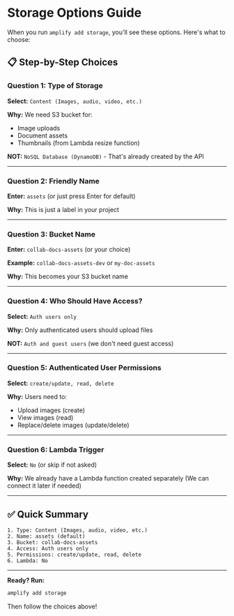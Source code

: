 # Storage Options Guide

When you run `amplify add storage`, you'll see these options. Here's what to choose:

## 📋 Step-by-Step Choices

### Question 1: Type of Storage
**Select:** `Content (Images, audio, video, etc.)`

**Why:** We need S3 bucket for:
- Image uploads
- Document assets
- Thumbnails (from Lambda resize function)

**NOT:** `NoSQL Database (DynamoDB)` - That's already created by the API

---

### Question 2: Friendly Name
**Enter:** `assets` (or just press Enter for default)

**Why:** This is just a label in your project

---

### Question 3: Bucket Name
**Enter:** `collab-docs-assets` (or your choice)

**Example:** `collab-docs-assets-dev` or `my-doc-assets`

**Why:** This becomes your S3 bucket name

---

### Question 4: Who Should Have Access?
**Select:** `Auth users only`

**Why:** Only authenticated users should upload files

**NOT:** `Auth and guest users` (we don't need guest access)

---

### Question 5: Authenticated User Permissions
**Select:** `create/update, read, delete`

**Why:** Users need to:
- Upload images (create)
- View images (read)
- Replace/delete images (update/delete)

---

### Question 6: Lambda Trigger
**Select:** `No` (or skip if not asked)

**Why:** We already have a Lambda function created separately
(We can connect it later if needed)

---

## ✅ Quick Summary

```
1. Type: Content (Images, audio, video, etc.)
2. Name: assets (default)
3. Bucket: collab-docs-assets
4. Access: Auth users only
5. Permissions: create/update, read, delete
6. Lambda: No
```

---

**Ready? Run:**
```bash
amplify add storage
```

Then follow the choices above!

